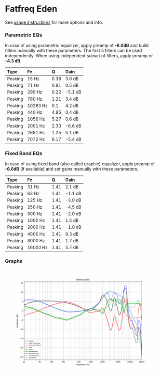 # Fatfreq Eden
See [usage instructions](https://github.com/jaakkopasanen/AutoEq#usage) for more options and info.

### Parametric EQs
In case of using parametric equalizer, apply preamp of **-6.0dB** and build filters manually
with these parameters. The first 5 filters can be used independently.
When using independent subset of filters, apply preamp of **-4.3 dB**.

| Type    | Fc       |    Q | Gain    |
|:--------|:---------|:-----|:--------|
| Peaking | 15 Hz    | 0.38 | 3.0 dB  |
| Peaking | 71 Hz    | 0.81 | 0.5 dB  |
| Peaking | 299 Hz   | 0.22 | -5.1 dB |
| Peaking | 780 Hz   | 1.21 | 3.4 dB  |
| Peaking | 10283 Hz | 0.1  | 4.2 dB  |
| Peaking | 440 Hz   | 4.85 | 0.4 dB  |
| Peaking | 1056 Hz  | 5.27 | 0.6 dB  |
| Peaking | 2091 Hz  | 2.33 | -6.6 dB |
| Peaking | 2681 Hz  | 1.25 | 5.1 dB  |
| Peaking | 7072 Hz  | 6.17 | -5.4 dB |

### Fixed Band EQs
In case of using fixed band (also called graphic) equalizer, apply preamp of **-6.6dB**
(if available) and set gains manually with these parameters.

| Type    | Fc       |    Q | Gain    |
|:--------|:---------|:-----|:--------|
| Peaking | 31 Hz    | 1.41 | 2.1 dB  |
| Peaking | 63 Hz    | 1.41 | -1.1 dB |
| Peaking | 125 Hz   | 1.41 | -3.0 dB |
| Peaking | 250 Hz   | 1.41 | -4.5 dB |
| Peaking | 500 Hz   | 1.41 | -2.0 dB |
| Peaking | 1000 Hz  | 1.41 | 1.5 dB  |
| Peaking | 2000 Hz  | 1.41 | -1.0 dB |
| Peaking | 4000 Hz  | 1.41 | 6.3 dB  |
| Peaking | 8000 Hz  | 1.41 | 1.7 dB  |
| Peaking | 16000 Hz | 1.41 | 5.7 dB  |

### Graphs
![](./Fatfreq%20Eden.png)